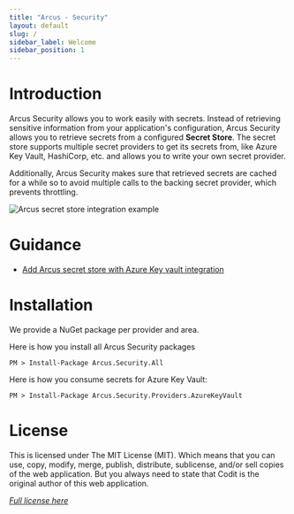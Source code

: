 ```yaml
---
title: "Arcus - Security"
layout: default
slug: /
sidebar_label: Welcome
sidebar_position: 1
---
```


# Introduction

Arcus Security allows you to work easily with secrets. Instead of retrieving sensitive information from your application's configuration, Arcus Security allows you to retrieve secrets from a configured **Secret Store**. The secret store supports multiple secret providers to get its secrets from, like Azure Key Vault, HashiCorp, etc. and allows you to write your own secret provider.

Additionally, Arcus Security makes sure that retrieved secrets are cached for a while so to avoid multiple calls to the backing secret provider, which prevents throttling.

![Arcus secret store integration example](/img/arcus-secret-store-diagram.png)

# Guidance
* [Add Arcus secret store with Azure Key vault integration](02-Guides/add-secret-store-with-keyvault-integration.md)

# Installation

We provide a NuGet package per provider and area.

Here is how you install all Arcus Security packages
```shell
PM > Install-Package Arcus.Security.All
```

Here is how you consume secrets for Azure Key Vault:
```shell
PM > Install-Package Arcus.Security.Providers.AzureKeyVault
```

# License
This is licensed under The MIT License (MIT). Which means that you can use, copy, modify, merge, publish, distribute, sublicense, and/or sell copies of the web application. But you always need to state that Codit is the original author of this web application.

*[Full license here](https://github.com/arcus-azure/arcus.security/blob/master/LICENSE)*
